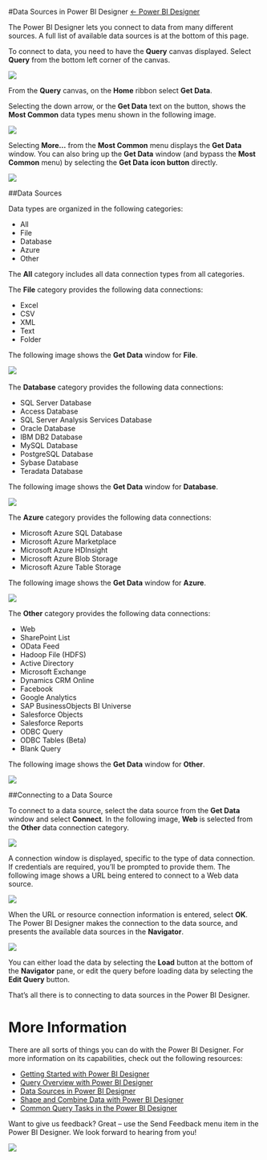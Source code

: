 <properties 
   pageTitle="Data Sources in Power BI Designer" 
   description="Data Sources in Power BI Designer" 
   services="powerbi" 
   documentationCenter="" 
   authors="v-anpasi" 
   manager="mblythe" 
   editor=""
   tags=""/>
 
<tags
   ms.service="powerbi"
   ms.devlang="NA"
   ms.topic="article"
   ms.tgt_pltfrm="NA"
   ms.workload="powerbi"
   ms.date="06/18/2015"
   ms.author="v-anpasi"/>

#Data Sources in Power BI Designer
[← Power BI Designer](https://support.powerbi.com/media/knowledgebase/topics/68530-power-bi-designer)

The Power BI Designer lets you connect to data from many different sources. A full list of available data sources is at the bottom of this page.

To connect to data, you need to have the **Query** canvas displayed. Select **Query** from the bottom left corner of the canvas.

![](media/powerbi-designer-data-sources/QueryOverview_QueryView.png)


From the **Query** canvas, on the **Home** ribbon select **Get Data**.

Selecting the down arrow, or the **Get Data** text on the button, shows the **Most Common** data types menu shown in the following image.

![](media/powerbi-designer-data-sources/QueryOverview_GetDataMenu.png)


Selecting **More…** from the **Most Common** menu displays the **Get Data** window. You can also bring up the **Get Data** window (and bypass the **Most Common** menu) by selecting the **Get Data** **icon button** directly.

![](media/powerbi-designer-data-sources/DataSources_GetData.png)


##Data Sources

Data types are organized in the following categories:

-   All
-   File
-   Database
-   Azure
-   Other

The **All** category includes all data connection types from all categories.

The **File** category provides the following data connections:

-   Excel
-   CSV
-   XML
-   Text
-   Folder

The following image shows the **Get Data** window for **File**.

![](media/powerbi-designer-data-sources/DataSources_File.png) 

The **Database** category provides the following data connections:

-   SQL Server Database
-   Access Database
-   SQL Server Analysis Services Database
-   Oracle Database
-   IBM DB2 Database
-   MySQL Database
-   PostgreSQL Database
-   Sybase Database
-   Teradata Database

The following image shows the **Get Data** window for **Database**.

![](media/powerbi-designer-data-sources/DataSources_Database.png)


The **Azure** category provides the following data connections:

-   Microsoft Azure SQL Database
-   Microsoft Azure Marketplace
-   Microsoft Azure HDInsight
-   Microsoft Azure Blob Storage
-   Microsoft Azure Table Storage

The following image shows the **Get Data** window for **Azure**.

![](media/powerbi-designer-data-sources/DataSources_Azure.png)


The **Other** category provides the following data connections:

-   Web
-   SharePoint List
-   OData Feed
-   Hadoop File (HDFS)
-   Active Directory
-   Microsoft Exchange
-   Dynamics CRM Online
-   Facebook
-   Google Analytics
-   SAP BusinessObjects BI Universe
-   Salesforce Objects
-   Salesforce Reports
-   ODBC Query
-   ODBC Tables (Beta)
-   Blank Query

The following image shows the **Get Data** window for **Other**.

![](media/powerbi-designer-data-sources/DataSources_Other.png)


##Connecting to a Data Source

To connect to a data source, select the data source from the **Get Data** window and select **Connect**. In the following image, **Web** is selected from the **Other** data connection category.

![](media/powerbi-designer-data-sources/DataSources_OtherWeb.png)


A connection window is displayed, specific to the type of data connection. If credentials are required, you’ll be prompted to provide them. The following image shows a URL being entered to connect to a Web data source.

![](media/powerbi-designer-data-sources/DataSources_FromWebBox.png)


When the URL or resource connection information is entered, select **OK**. The Power BI Designer makes the connection to the data source, and presents the available data sources in the **Navigator**.

![](media/powerbi-designer-data-sources/DataSources_FromNavigatorDialog.png)


You can either load the data by selecting the **Load** button at the bottom of the **Navigator** pane, or edit the query before loading data by selecting the **Edit Query** button.

That’s all there is to connecting to data sources in the Power BI Designer.

More Information
================

There are all sorts of things you can do with the Power BI Designer. For more information on its capabilities, check out the following resources:  

-   [Getting Started with Power BI Designer](https://powerbi.uservoice.com/media/knowledgebase/articles/471664)
-   [Query Overview with Power BI Designer](https://powerbi.uservoice.com/media/knowledgebase/articles/471646)
-   [Data Sources in Power BI Designer](https://powerbi.uservoice.com/media/knowledgebase/articles/471643)
-   [Shape and Combine Data with Power BI Designer](https://powerbi.uservoice.com/media/knowledgebase/articles/471644)
-   [Common Query Tasks in the Power BI Designer](https://powerbi.uservoice.com/media/knowledgebase/articles/471648)    

Want to give us feedback? Great – use the Send Feedback menu item in the Power BI Designer. We look forward to hearing from you!

![](media/powerbi-designer-data-sources/SendFeedback.png)